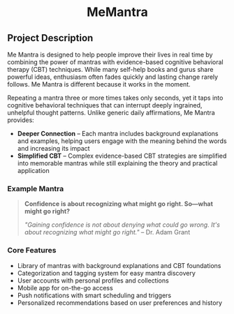 <p align="center">
   <h1 align="center">MeMantra</h3>
</p> 
<p align="center">
</p>
  

## Project Description

Me Mantra is designed to help people improve their lives in real time by combining the power of mantras with evidence-based cognitive behavioral therapy (CBT) techniques. While many self-help books and gurus share powerful ideas, enthusiasm often fades quickly and lasting change rarely follows. Me Mantra is different because it works in the moment.

Repeating a mantra three or more times takes only seconds, yet it taps into cognitive behavioral techniques that can interrupt deeply ingrained, unhelpful thought patterns. Unlike generic daily affirmations, Me Mantra provides:

- **Deeper Connection** – Each mantra includes background explanations and examples, helping users engage with the meaning behind the words and increasing its impact
- **Simplified CBT** – Complex evidence-based CBT strategies are simplified into memorable mantras while still explaining the theory and practical application

### Example Mantra
> **Confidence is about recognizing what might go right. So—what might go right?**
> 
> *"Gaining confidence is not about denying what could go wrong. It's about recognizing what might go right."* – Dr. Adam Grant

### Core Features 
- Library of mantras with background explanations and CBT foundations
- Categorization and tagging system for easy mantra discovery
- User accounts with personal profiles and collections
- Mobile app for on-the-go access
- Push notifications with smart scheduling and triggers
- Personalized recommendations based on user preferences and history
